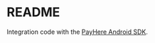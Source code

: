 README
======

Integration code with the [PayHere Android SDK](https://support.payhere.lk/api-&-mobile-sdk/payhere-android).